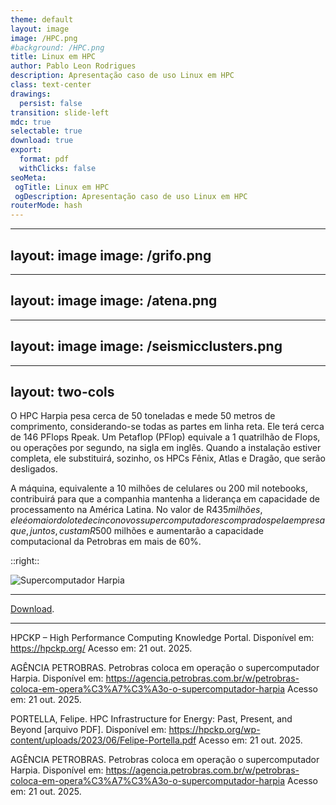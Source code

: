 ```yaml
---
theme: default
layout: image
image: /HPC.png
#background: /HPC.png
title: Linux em HPC
author: Pablo Leon Rodrigues
description: Apresentação caso de uso Linux em HPC
class: text-center
drawings:
  persist: false
transition: slide-left
mdc: true
selectable: true
download: true
export:
  format: pdf
  withClicks: false
seoMeta:
 ogTitle: Linux em HPC
 ogDescription: Apresentação caso de uso Linux em HPC
routerMode: hash
---
```


---
layout: image
image: /grifo.png
---


---
layout: image
image: /atena.png
---


---
layout: image
image: /seismicclusters.png
---


---
layout: two-cols
---

O HPC Harpia pesa cerca de 50 toneladas e mede 50 metros de comprimento, considerando-se todas as partes em linha reta. Ele terá cerca de 146 PFlops Rpeak. Um Petaflop (PFlop) equivale a 1 quatrilhão de Flops, ou operações por segundo, na sigla em inglês. Quando a instalação estiver completa, ele substituirá, sozinho, os HPCs Fênix, Atlas e Dragão, que serão desligados.

A máquina, equivalente a 10 milhões de celulares ou 200 mil notebooks, contribuirá para que a companhia mantenha a liderança em capacidade de processamento na América Latina. No valor de R$435 milhões, ele é o maior do lote de cinco novos supercomputadores comprados pela empresa que, juntos, custam R$500 milhões e aumentarão a capacidade computacional da Petrobras em mais de 60%.

::right::

![Supercomputador Harpia](/harpia.jpg)

---

<SlidevVideo controls>
  <source src="/Supercomputador_Harpia_2.mp4" type="video/mp4" />
  <p>
    <a href="/Supercomputador_Harpia_2.mp4">Download</a>.
  </p>
</SlidevVideo>


---

HPCKP – High Performance Computing Knowledge Portal. Disponível em: https://hpckp.org/ Acesso em: 21 out. 2025.

AGÊNCIA PETROBRAS. Petrobras coloca em operação o supercomputador Harpia. Disponível em: https://agencia.petrobras.com.br/w/petrobras-coloca-em-opera%C3%A7%C3%A3o-o-supercomputador-harpia Acesso em: 21 out. 2025.

PORTELLA, Felipe. HPC Infrastructure for Energy: Past, Present, and Beyond [arquivo PDF]. Disponível em: https://hpckp.org/wp-content/uploads/2023/06/Felipe-Portella.pdf Acesso em: 21 out. 2025.

AGÊNCIA PETROBRAS. Petrobras coloca em operação o supercomputador Harpia. Disponível em: https://agencia.petrobras.com.br/w/petrobras-coloca-em-opera%C3%A7%C3%A3o-o-supercomputador-harpia Acesso em: 21 out. 2025.
